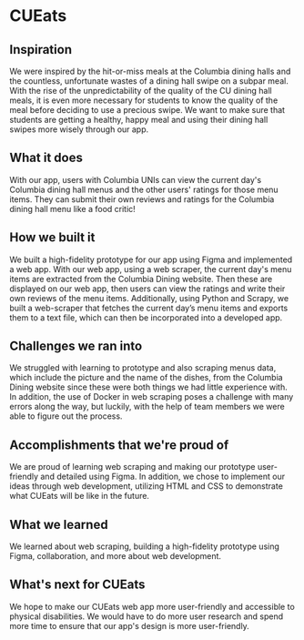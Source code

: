 # CUEats

## Inspiration
We were inspired by the hit-or-miss meals at the Columbia dining halls and the countless, unfortunate wastes of a dining hall swipe on a subpar meal. With the rise of the unpredictability of the quality of the CU dining hall meals, it is even more necessary for students to know the quality of the meal before deciding to use a precious swipe. We want to make sure that students are getting a healthy, happy meal and using their dining hall swipes more wisely through our app. 

## What it does
With our app, users with Columbia UNIs can view the current day's Columbia dining hall menus and the other users' ratings for those menu items. They can submit their own reviews and ratings for the Columbia dining hall menu like a food critic!

## How we built it
We built a high-fidelity prototype for our app using Figma and implemented a web app. With our web app, using a web scraper, the current day's menu items are extracted from the Columbia Dining website. Then these are displayed on our web app, then users can view the ratings and write their own reviews of the menu items. 
Additionally, using Python and Scrapy, we built a web-scraper that fetches the current day’s menu items and exports them to a text file, which can then be incorporated into a developed app. 

## Challenges we ran into
We struggled with learning to prototype and also scraping menus data, which include the picture and the name of the dishes, from the Columbia Dining website since these were both things we had little experience with. In addition, the use of Docker in web scraping poses a challenge with many errors along the way, but luckily, with the help of team members we were able to figure out the process. 

## Accomplishments that we're proud of
We are proud of learning web scraping and making our prototype user-friendly and detailed using Figma. In addition, we chose to implement our ideas through web development, utilizing HTML and CSS to demonstrate what CUEats will be like in the future. 

## What we learned
We learned about web scraping, building a high-fidelity prototype using Figma, collaboration, and more about web development. 

## What's next for CUEats
We hope to make our CUEats web app more user-friendly and accessible to physical disabilities. We would have to do more user research and spend more time to ensure that our app's design is more user-friendly. 
